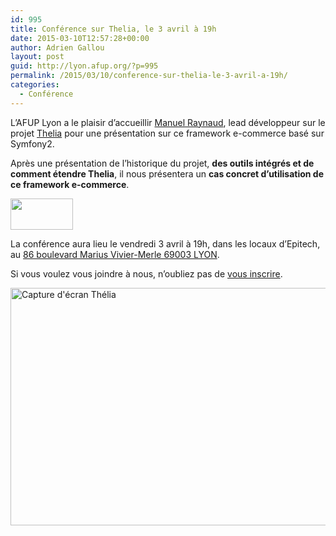 ```yaml
---
id: 995
title: Conférence sur Thelia, le 3 avril à 19h
date: 2015-03-10T12:57:28+00:00
author: Adrien Gallou
layout: post
guid: http://lyon.afup.org/?p=995
permalink: /2015/03/10/conference-sur-thelia-le-3-avril-a-19h/
categories:
  - Conférence
---
```

L’AFUP Lyon a le plaisir d’accueillir [Manuel Raynaud](https://twitter.com/manuraynaud), lead développeur sur le projet [Thelia](http://thelia.net/fr/) pour une présentation sur ce framework e-commerce basé sur Symfony2.

Après une présentation de l&rsquo;historique du projet, **des outils intégrés et de comment étendre Thelia**, il nous présentera un **cas concret d&rsquo;utilisation de ce framework e-commerce**.

[<img class="aligncenter" src="http://thelia.net/wp-content/uploads/udf_foundry/images/logo.png" alt="" width="100" height="50" />](http://thelia.net/fr/)

La conférence aura lieu le vendredi 3 avril à 19h, dans les locaux d’Epitech, au [86 boulevard Marius Vivier-Merle 69003 LYON](https://goo.gl/maps/l7SO2).

Si vous voulez vous joindre à nous, n’oubliez pas de [vous inscrire](https://afup-lyon-thelia.eventbrite.fr).

<!-- iframe plugin v.4.3 wordpress.org/plugins/iframe/ -->

[<img src="http://thelia.net/wp-content/uploads/2013/09/front.jpg" width="515" height="380" alt="Capture d'écran Thélia" class />](http://thelia.net/fr/)
